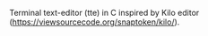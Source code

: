 Terminal text-editor (tte) in C inspired by Kilo editor (https://viewsourcecode.org/snaptoken/kilo/).
